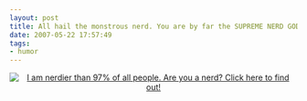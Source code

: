 ```yaml
---
layout: post
title: All hail the monstrous nerd. You are by far the SUPREME NERD GOD!!!
date: 2007-05-22 17:57:49
tags: 
- humor
---
```

<div align="center"><a href="http://www.nerdtests.com/nq_ref.html"><img src="http://www.nerdtests.com/images/badge/b0b17e319a7c660b.gif" alt="I am nerdier than 97% of all people. Are you a nerd? Click here to find out!" /></a></div>

